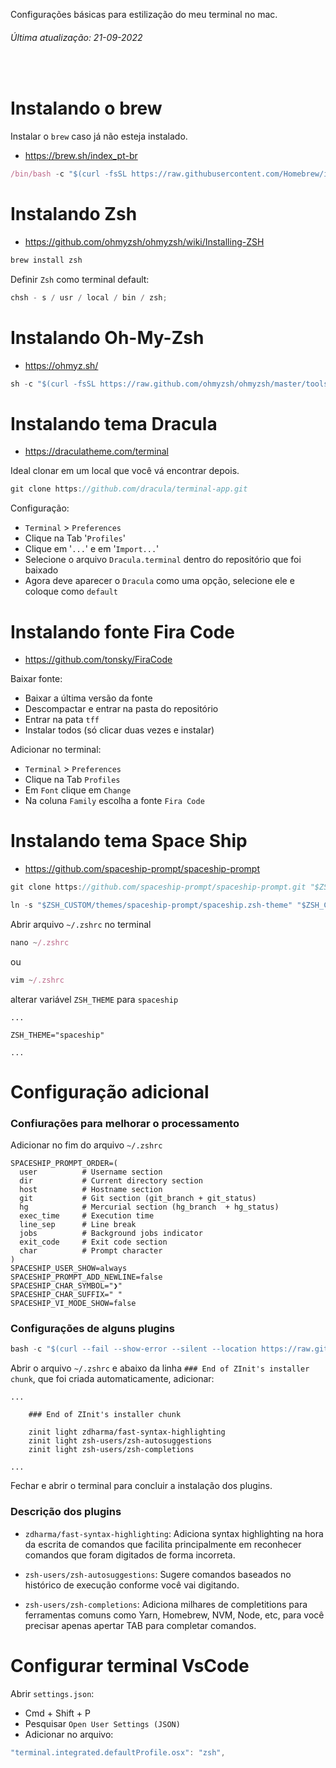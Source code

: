 Configurações básicas para estilização do meu terminal no mac.

###### Última atualização: 21-09-2022

<br>

# Instalando o brew

Instalar o `brew` caso já não esteja instalado.

- https://brew.sh/index_pt-br

```javascript
/bin/bash -c "$(curl -fsSL https://raw.githubusercontent.com/Homebrew/install/HEAD/install.sh)"
```

# Instalando Zsh

- https://github.com/ohmyzsh/ohmyzsh/wiki/Installing-ZSH

```javascript
brew install zsh
```

Definir `Zsh` como terminal default:

```javascript
chsh - s / usr / local / bin / zsh;
```

# Instalando Oh-My-Zsh

- https://ohmyz.sh/

```javascript
sh -c "$(curl -fsSL https://raw.github.com/ohmyzsh/ohmyzsh/master/tools/install.sh)"
```

# Instalando tema Dracula

- https://draculatheme.com/terminal

Ideal clonar em um local que você vá encontrar depois.

```javascript
git clone https://github.com/dracula/terminal-app.git
```

Configuração:

- `Terminal` > `Preferences`
- Clique na Tab '`Profiles`'
- Clique em '`...`' e em '`Import...`'
- Selecione o arquivo `Dracula.terminal` dentro do repositório que foi baixado
- Agora deve aparecer o `Dracula` como uma opção, selecione ele e coloque como `default`

# Instalando fonte Fira Code

- https://github.com/tonsky/FiraCode

Baixar fonte:

- Baixar a última versão da fonte
- Descompactar e entrar na pasta do repositório
- Entrar na pata `tff`
- Instalar todos (só clicar duas vezes e instalar)

Adicionar no terminal:

- `Terminal` > `Preferences`
- Clique na Tab `Profiles`
- Em `Font` clique em `Change`
- Na coluna `Family` escolha a fonte `Fira Code`

# Instalando tema Space Ship

- https://github.com/spaceship-prompt/spaceship-prompt

```javascript
git clone https://github.com/spaceship-prompt/spaceship-prompt.git "$ZSH_CUSTOM/themes/spaceship-prompt" --depth=1
```

```javascript
ln -s "$ZSH_CUSTOM/themes/spaceship-prompt/spaceship.zsh-theme" "$ZSH_CUSTOM/themes/spaceship.zsh-theme"
```

Abrir arquivo `~/.zshrc` no terminal

```javascript
nano ~/.zshrc
```

ou

```javascript
vim ~/.zshrc
```

alterar variável `ZSH_THEME` para `spaceship`

```
...

ZSH_THEME="spaceship"

...
```

# Configuração adicional

### Confiurações para melhorar o processamento

Adicionar no fim do arquivo `~/.zshrc`

```
SPACESHIP_PROMPT_ORDER=(
  user          # Username section
  dir           # Current directory section
  host          # Hostname section
  git           # Git section (git_branch + git_status)
  hg            # Mercurial section (hg_branch  + hg_status)
  exec_time     # Execution time
  line_sep      # Line break
  jobs          # Background jobs indicator
  exit_code     # Exit code section
  char          # Prompt character
)
SPACESHIP_USER_SHOW=always
SPACESHIP_PROMPT_ADD_NEWLINE=false
SPACESHIP_CHAR_SYMBOL="❯"
SPACESHIP_CHAR_SUFFIX=" "
SPACESHIP_VI_MODE_SHOW=false
```

### Configurações de alguns plugins

```javascript
bash -c "$(curl --fail --show-error --silent --location https://raw.githubusercontent.com/zdharma-continuum/zinit/HEAD/scripts/install.sh)"
```

Abrir o arquivo `~/.zshrc` e abaixo da linha `### End of ZInit's installer chunk`, que foi criada automaticamente, adicionar:

```
...

    ### End of ZInit's installer chunk

    zinit light zdharma/fast-syntax-highlighting
    zinit light zsh-users/zsh-autosuggestions
    zinit light zsh-users/zsh-completions

...
```

Fechar e abrir o terminal para concluir a instalação dos plugins.

### Descrição dos plugins

- `zdharma/fast-syntax-highlighting`: Adiciona syntax highlighting na hora da escrita de comandos que facilita principalmente em reconhecer comandos que foram digitados de forma incorreta.

- `zsh-users/zsh-autosuggestions`: Sugere comandos baseados no histórico de execução conforme você vai digitando.

- `zsh-users/zsh-completions`: Adiciona milhares de completitions para ferramentas comuns como Yarn, Homebrew, NVM, Node, etc, para você precisar apenas apertar TAB para completar comandos.

# Configurar terminal VsCode

Abrir `settings.json`:

- Cmd + Shift + P
- Pesquisar `Open User Settings (JSON)`
- Adicionar no arquivo:

```javascript
"terminal.integrated.defaultProfile.osx": "zsh",
```
